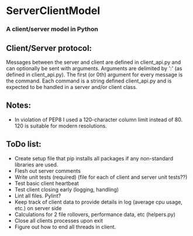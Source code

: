 # ServerClientModel
### A client/server model in Python

## Client/Server protocol:
Messages between the server and client are defined in client_api.py and can optionally be sent with arguments. Arguments are delimited by ':' (as defined in client_api.py). The first (or 0th) argument for every message is the command. Each command is a string defined client_api.py and is expected to be handled in a server and/or client class.

## Notes:
* In violation of PEP8 I used a 120-character column limit instead of 80. 120 is suitable for modern resolutions.

## ToDo list:
* Create setup file that pip installs all packages if any non-standard libraries are used.
* Flesh out server comments
* Write unit tests (required) (file for each of client and server unit tests??)
* Test basic client heartbeat
* Test client closing early (logging, handling)
* Lint all files. Pylint?
* Keep track of client data to provide details in log (average cpu usage, etc.) on server side
* Calculations for 2 file rollovers, performance data, etc (helpers.py)
* Close all clients processes upon exit
* Figure out how to end all threads in client.